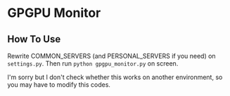 # GPGPU Monitor
## How To Use
Rewrite COMMON_SERVERS (and PERSONAL_SERVERS if you need) on `settings.py`.
Then run `python gpgpu_monitor.py` on screen.

I'm sorry but I don't check whether this works on another environment, so you may have to modify this codes.
